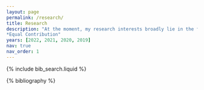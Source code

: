 ```yaml
---
layout: page
permalink: /research/
title: Research
description: "At the moment, my research interests broadly lie in the fields of robot learning and deep reinforcement learning. 
*Equal Contribution"
years: [2022, 2021, 2020, 2019]
nav: true
nav_order: 1
---
```


<!-- _pages/publications.md -->

<!-- Bibsearch Feature -->

{% include bib_search.liquid %}

<div class="publications">

{% bibliography %}

</div>
